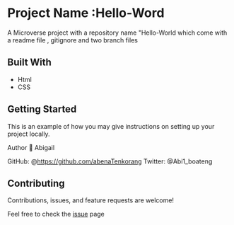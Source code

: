 
# Project Name :Hello-Word
A Microverse project with a repository name "Hello-World which come with a readme file , gitignore and two branch files
 ## Built With
 * Html
 * CSS

 ## Getting Started
 This is an example of how you may give instructions on setting up your project locally. 

Author
 👤 Abigail

GitHub: @https://github.com/abenaTenkorang
Twitter: @Abi1_boateng


 ## Contributing
 Contributions, issues, and feature requests are welcome!

Feel free to check the [issue](https://github.com/abenaTenkorang/Hello-World/issues) page



